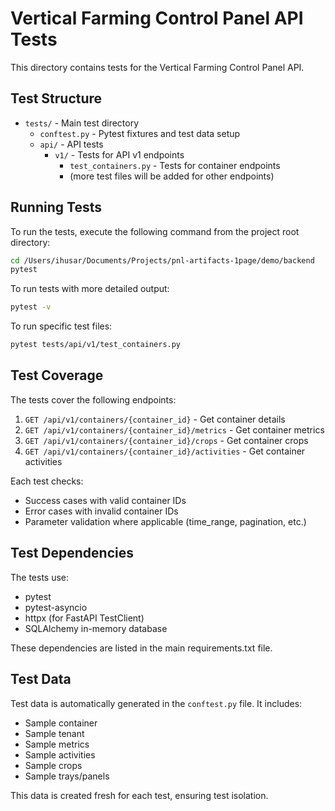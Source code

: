 # Vertical Farming Control Panel API Tests

This directory contains tests for the Vertical Farming Control Panel API.

## Test Structure

- `tests/` - Main test directory
  - `conftest.py` - Pytest fixtures and test data setup
  - `api/` - API tests
    - `v1/` - Tests for API v1 endpoints
      - `test_containers.py` - Tests for container endpoints
      - (more test files will be added for other endpoints)

## Running Tests

To run the tests, execute the following command from the project root directory:

```bash
cd /Users/ihusar/Documents/Projects/pnl-artifacts-1page/demo/backend
pytest
```

To run tests with more detailed output:

```bash
pytest -v
```

To run specific test files:

```bash
pytest tests/api/v1/test_containers.py
```

## Test Coverage

The tests cover the following endpoints:

1. `GET /api/v1/containers/{container_id}` - Get container details
2. `GET /api/v1/containers/{container_id}/metrics` - Get container metrics
3. `GET /api/v1/containers/{container_id}/crops` - Get container crops
4. `GET /api/v1/containers/{container_id}/activities` - Get container activities

Each test checks:
- Success cases with valid container IDs
- Error cases with invalid container IDs
- Parameter validation where applicable (time_range, pagination, etc.)

## Test Dependencies

The tests use:
- pytest
- pytest-asyncio
- httpx (for FastAPI TestClient)
- SQLAlchemy in-memory database

These dependencies are listed in the main requirements.txt file.

## Test Data

Test data is automatically generated in the `conftest.py` file. It includes:
- Sample container
- Sample tenant
- Sample metrics
- Sample activities
- Sample crops
- Sample trays/panels

This data is created fresh for each test, ensuring test isolation.